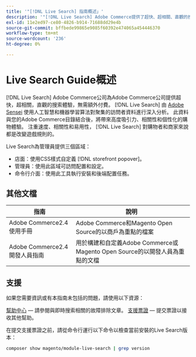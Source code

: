 ```yaml
---
title: '"[!DNL Live Search] 指南概述」'
description: '"[!DNL Live Search] Adobe Commerce提供了超快、超相關、直觀的搜索體驗。」'
exl-id: 11e2ed97-ce80-4826-b914-71688dd29e4b
source-git-commit: bffbede99865e9085f60392e474065a454446370
workflow-type: tm+mt
source-wordcount: '236'
ht-degree: 0%

---
```


# Live Search Guide概述

[!DNL Live Search] Adobe Commerce公司為Adobe Commerce公司提供超快，超相關，直觀的搜索體驗，無需額外付費。 [!DNL Live Search] 由 [Adobe Sensei](https://www.adobe.com/sensei.html) 使用人工智慧和機器學習算法對聚集的訪問者資料進行深入分析。 此資料與您的Adobe Commerce目錄結合後，將帶來高度吸引力、相關性和個性化的購物體驗。 注重速度、相關性和易用性， [!DNL Live Search] 對購物者和商家來說都是改變遊戲規則的。

Live Search為管理員提供三個區域：

* 店面：使用CSS樣式自定義 [!DNL storefront popover]。
* 管理員：使用此區域可訪問配置和設定。
* 命令行介面：使用此工具執行安裝和後端配置任務。

## 其他文檔

| 指南 | 說明 |
|--- |--- |
| Adobe Commerce2.4使用手冊 | Adobe Commerce和Magento Open Source的以商戶為重點的檔案 |
| Adobe Commerce2.4開發人員指南 | 用於構建和自定義Adobe Commerce或Magento Open Source的以開發人員為重點的文檔 |

## 支援

如果您需要資訊或有本指南未包括的問題，請使用以下資源：

[幫助中心](https://support.magento.com/hc/en-us)  — 請參閱與即時搜索相關的故障排除文章。
[支援票證](https://support.magento.com/hc/en-us/articles/360000913794#submit-ticket)  — 提交票證以接收其他幫助。

在提交支援票證之前，請從命令行運行以下命令以檢查當前安裝的Live Search版本：

```bash
composer show magento/module-live-search | grep version
```
